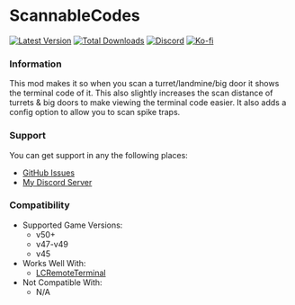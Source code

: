 # ScannableCodes

[![Latest Version](https://img.shields.io/thunderstore/v/Dev1A3/ScannableCodes?style=for-the-badge&logo=thunderstore&logoColor=white)](https://thunderstore.io/c/lethal-company/p/Dev1A3/ScannableCodes)
[![Total Downloads](https://img.shields.io/thunderstore/dt/Dev1A3/ScannableCodes?style=for-the-badge&logo=thunderstore&logoColor=white)](https://thunderstore.io/c/lethal-company/p/Dev1A3/ScannableCodes)
[![Discord](https://img.shields.io/discord/646323142737788928?style=for-the-badge&logo=discord&logoColor=white&label=Discord)](https://discord.gg/DZD2apDnMM)
[![Ko-fi](https://img.shields.io/badge/Donate-F16061.svg?style=for-the-badge&logo=ko-fi&logoColor=white&label=Ko-fi)](https://ko-fi.com/K3K8SOM8U)

### Information

This mod makes it so when you scan a turret/landmine/big door it shows the terminal code of it. This also slightly increases the scan distance of turrets & big doors to make viewing the terminal code easier. It also adds a config option to allow you to scan spike traps.

### Support

You can get support in any the following places:

- [GitHub Issues](https://github.com/1A3Dev/LC-ScannableCodes/issues)
- [My Discord Server](https://discord.gg/DZD2apDnMM)

### Compatibility

- Supported Game Versions:
  - v50+
  - v47-v49
  - v45
- Works Well With:
  - [LCRemoteTerminal](https://thunderstore.io/c/lethal-company/p/hesukastro/LCRemoteTerminal/)
- Not Compatible With:
  - N/A
